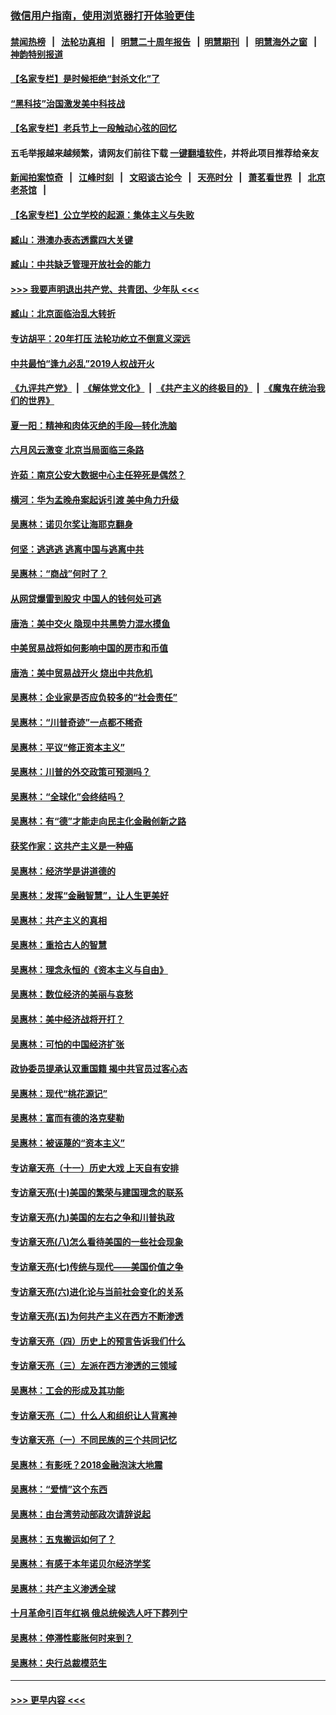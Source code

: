 ### [微信用户指南，使用浏览器打开体验更佳](https://github.com/gfw-breaker/banned-news1/blob/master/indexes/wechat-guide.md?t=0)
#### [禁闻热榜](热点新闻.md?t=0)  &nbsp;&nbsp;|&nbsp;&nbsp; [法轮功真相](https://github.com/gfw-breaker/truth/blob/master/README.md?t=0) &nbsp;&nbsp;|&nbsp;&nbsp; [明慧二十周年报告](https://github.com/gfw-breaker/mh-reports/blob/master/README.md?t=0) &nbsp;&nbsp;|&nbsp;&nbsp;[明慧期刊](https://github.com/gfw-breaker/mh-qikan) &nbsp;&nbsp;|&nbsp;&nbsp; [明慧海外之窗](https://github.com/gfw-breaker/mh-news/blob/master/README.md?t=0) &nbsp;&nbsp;|&nbsp;&nbsp; [神韵特别报道](https://github.com/gfw-breaker/mh-news/blob/master/shenyun.md?t=0)
#### [【名家专栏】是时候拒绝“封杀文化”了](../pages/nsc423/n11814093.md?t=02121922) 
#### [“黑科技”治国激发美中科技战](../pages/nsc423/n11638056.md?t=02121922) 
#### [【名家专栏】老兵节上一段触动心弦的回忆](../pages/nsc423/n11646016.md?t=02121922) 
#### 五毛举报越来越频繁，请网友们前往下载 [一键翻墙软件](https://github.com/gfw-breaker/ssr-accounts)，并将此项目推荐给亲友
#### [新闻拍案惊奇](https://github.com/gfw-breaker/banned-news1/blob/master/pages/link4.md) &nbsp;&nbsp;|&nbsp;&nbsp; [江峰时刻](https://github.com/gfw-breaker/banned-news1/blob/master/pages/link4.md) &nbsp;&nbsp;|&nbsp;&nbsp; [文昭谈古论今](https://github.com/gfw-breaker/banned-news1/blob/master/pages/link4.md) &nbsp;&nbsp;|&nbsp;&nbsp; [天亮时分](https://github.com/gfw-breaker/banned-news1/blob/master/pages/link4.md) &nbsp;&nbsp;|&nbsp;&nbsp; [萧茗看世界](https://github.com/gfw-breaker/banned-news1/blob/master/pages/link4.md) &nbsp;&nbsp;|&nbsp;&nbsp; [北京老茶馆](https://github.com/gfw-breaker/banned-news1/blob/master/pages/link4.md) &nbsp;&nbsp;|&nbsp;&nbsp; 
#### [【名家专栏】公立学校的起源：集体主义与失败](../pages/nsc423/n11601833.md?t=02121922) 
#### [臧山：港澳办表态透露四大关键](../pages/nsc423/n11421628.md?t=02121922) 
#### [臧山：中共缺乏管理开放社会的能力](../pages/nsc423/n11407457.md?t=02121922) 
#### [>>> 我要声明退出共产党、共青团、少年队 <<<](https://github.com/begood0513/goodnews/blob/master/quit/letter.md) 
#### [臧山：北京面临治乱大转折](../pages/nsc423/n11406895.md?t=02121922) 
#### [专访胡平：20年打压 法轮功屹立不倒意义深远](../pages/nsc423/n11398800.md?t=02121922) 
#### [中共最怕“逢九必乱”2019人权战开火](../pages/nsc423/n11385248.md?t=02121922) 
#### [《九评共产党》](https://github.com/begood0513/9ping.md/blob/master/README.md) &nbsp;|&nbsp; [《解体党文化》](../../../../jtdwh.md/blob/master/README.md)  &nbsp;|&nbsp; [《共产主义的终极目的》](../../../../gczydzjmd.md/blob/master/README.md) &nbsp;|&nbsp; [《魔鬼在统治我们的世界》](../../../../mgztzwmdsj.md/blob/master/README.md) 
#### [夏一阳：精神和肉体灭绝的手段—转化洗脑](../pages/nsc423/n11368250.md?t=02121922) 
#### [六月风云激变 北京当局面临三条路](../pages/nsc423/n11313668.md?t=02121922) 
#### [许茹：南京公安大数据中心主任猝死是偶然？](../pages/nsc423/n11064744.md?t=02121922) 
#### [横河：华为孟晚舟案起诉引渡 美中角力升级](../pages/nsc423/n11027230.md?t=02121922) 
#### [吴惠林：诺贝尔奖让海耶克翻身](../pages/nsc423/n10890049.md?t=02121922) 
#### [何坚：逃逃逃 逃离中国与逃离中共](../pages/nsc423/n10592891.md?t=02121922) 
#### [吴惠林：“商战”何时了？](../pages/nsc423/n10573558.md?t=02121922) 
#### [从网贷爆雷到股灾 中国人的钱何处可逃](../pages/nsc423/n10572800.md?t=02121922) 
#### [唐浩：美中交火 隐现中共黑势力混水摸鱼](../pages/nsc423/n10544040.md?t=02121922) 
#### [中美贸易战将如何影响中国的房市和币值](../pages/nsc423/n10543697.md?t=02121922) 
#### [唐浩：美中贸易战开火 烧出中共危机](../pages/nsc423/n10540126.md?t=02121922) 
#### [吴惠林：企业家是否应负较多的“社会责任”](../pages/nsc423/n10535022.md?t=02121922) 
#### [吴惠林：“川普奇迹”一点都不稀奇](../pages/nsc423/n10512808.md?t=02121922) 
#### [吴惠林：平议“修正资本主义”](../pages/nsc423/n10495724.md?t=02121922) 
#### [吴惠林：川普的外交政策可预测吗？](../pages/nsc423/n10462387.md?t=02121922) 
#### [吴惠林：“全球化”会终结吗？](../pages/nsc423/n10452838.md?t=02121922) 
#### [吴惠林：有“德”才能走向民主化金融创新之路](../pages/nsc423/n10432292.md?t=02121922) 
#### [获奖作家：这共产主义是一种癌](../pages/nsc423/n10431541.md?t=02121922) 
#### [吴惠林：经济学是讲道德的](../pages/nsc423/n10398014.md?t=02121922) 
#### [吴惠林：发挥“金融智慧”，让人生更美好](../pages/nsc423/n10375019.md?t=02121922) 
#### [吴惠林：共产主义的真相](../pages/nsc423/n10351394.md?t=02121922) 
#### [吴惠林：重拾古人的智慧](../pages/nsc423/n10337691.md?t=02121922) 
#### [吴惠林：理念永恒的《资本主义与自由》](../pages/nsc423/n10316274.md?t=02121922) 
#### [吴惠林：数位经济的美丽与哀愁](../pages/nsc423/n10292946.md?t=02121922) 
#### [吴惠林：美中经济战将开打？](../pages/nsc423/n10258825.md?t=02121922) 
#### [吴惠林：可怕的中国经济扩张](../pages/nsc423/n10219147.md?t=02121922) 
#### [政协委员提承认双重国籍 揭中共官员过客心态](../pages/nsc423/n10208809.md?t=02121922) 
#### [吴惠林：现代“桃花源记”](../pages/nsc423/n10185234.md?t=02121922) 
#### [吴惠林：富而有德的洛克斐勒](../pages/nsc423/n10142264.md?t=02121922) 
#### [吴惠林：被诬蔑的“资本主义”](../pages/nsc423/n10124816.md?t=02121922) 
#### [专访章天亮（十一）历史大戏 上天自有安排](../pages/nsc423/n10094905.md?t=02121922) 
#### [专访章天亮(十)美国的繁荣与建国理念的联系](../pages/nsc423/n10094899.md?t=02121922) 
#### [专访章天亮(九)美国的左右之争和川普执政](../pages/nsc423/n10094889.md?t=02121922) 
#### [专访章天亮(八)怎么看待美国的一些社会现象](../pages/nsc423/n10094857.md?t=02121922) 
#### [专访章天亮(七)传统与现代——美国价值之争](../pages/nsc423/n10093140.md?t=02121922) 
#### [专访章天亮(六)进化论与当前社会变化的关系](../pages/nsc423/n10092036.md?t=02121922) 
#### [专访章天亮(五)为何共产主义在西方不断渗透](../pages/nsc423/n10083620.md?t=02121922) 
#### [专访章天亮（四）历史上的预言告诉我们什么](../pages/nsc423/n10083606.md?t=02121922) 
#### [专访章天亮（三）左派在西方渗透的三领域](../pages/nsc423/n10081115.md?t=02121922) 
#### [吴惠林：工会的形成及其功能](../pages/nsc423/n10080633.md?t=02121922) 
#### [专访章天亮（二）什么人和组织让人背离神](../pages/nsc423/n10076637.md?t=02121922) 
#### [专访章天亮（一）不同民族的三个共同记忆](../pages/nsc423/n10074188.md?t=02121922) 
#### [吴惠林：有影呒？2018金融泡沫大地震](../pages/nsc423/n10040534.md?t=02121922) 
#### [吴惠林：“爱情”这个东西](../pages/nsc423/n10019423.md?t=02121922) 
#### [吴惠林：由台湾劳动部政次请辞说起](../pages/nsc423/n9979679.md?t=02121922) 
#### [吴惠林：五鬼搬运如何了？](../pages/nsc423/n9925338.md?t=02121922) 
#### [吴惠林：有感于本年诺贝尔经济学奖](../pages/nsc423/n9871883.md?t=02121922) 
#### [吴惠林：共产主义渗透全球](../pages/nsc423/n9812748.md?t=02121922) 
#### [十月革命引百年红祸 俄总统候选人吁下葬列宁](../pages/nsc423/n9810182.md?t=02121922) 
#### [吴惠林：停滞性膨胀何时来到？](../pages/nsc423/n9764136.md?t=02121922) 
#### [吴惠林：央行总裁模范生](../pages/nsc423/n9728134.md?t=02121922) 

----
#### [ >>> 更早内容 <<< ](../indexes/nsc423-earlier.md)

